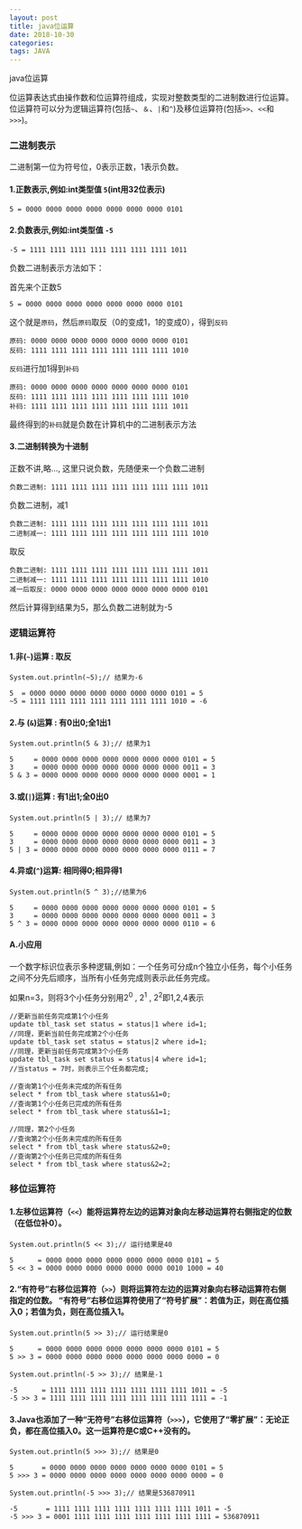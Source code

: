 ```yaml
---
layout: post
title: java位运算
date: 2018-10-30
categories: 
tags: JAVA
---
```

java位运算


位运算表达式由操作数和位运算符组成，实现对整数类型的二进制数进行位运算。位运算符可以分为逻辑运算符(包括`~`、`＆`、`|`和`^`)及移位运算符(包括`>>`、`<<`和`>>>`)。

### 二进制表示

二进制第一位为符号位，0表示正数，1表示负数。

#### 1.正数表示,例如:int类型值 `5`(int用32位表示) 

```
5 = 0000 0000 0000 0000 0000 0000 0000 0101
```

#### 2.负数表示,例如:int类型值 `-5`

```
-5 = 1111 1111 1111 1111 1111 1111 1111 1011
```

负数二进制表示方法如下：

首先来个正数5

```
5 = 0000 0000 0000 0000 0000 0000 0000 0101
```
这个就是`原码`，然后`原码`取反（0的变成1，1的变成0），得到`反码`

```
原码: 0000 0000 0000 0000 0000 0000 0000 0101
反码: 1111 1111 1111 1111 1111 1111 1111 1010
```

`反码`进行加1得到`补码`

```
原码: 0000 0000 0000 0000 0000 0000 0000 0101
反码: 1111 1111 1111 1111 1111 1111 1111 1010
补码: 1111 1111 1111 1111 1111 1111 1111 1011
```
最终得到的`补码`就是负数在计算机中的二进制表示方法

#### 3.二进制转换为十进制

正数不讲,略..., 这里只说负数，先随便来一个负数二进制

```
负数二进制: 1111 1111 1111 1111 1111 1111 1111 1011
```
负数二进制，减1

```
负数二进制: 1111 1111 1111 1111 1111 1111 1111 1011
二进制减一: 1111 1111 1111 1111 1111 1111 1111 1010
```
取反

```
负数二进制: 1111 1111 1111 1111 1111 1111 1111 1011
二进制减一: 1111 1111 1111 1111 1111 1111 1111 1010
减一后取反: 0000 0000 0000 0000 0000 0000 0000 0101
```
然后计算得到结果为5，那么负数二进制就为-5


### 逻辑运算符

#### 1.非(`~`)运算	: 取反

```
System.out.println(~5);// 结果为-6 

5  = 0000 0000 0000 0000 0000 0000 0000 0101 = 5
~5 = 1111 1111 1111 1111 1111 1111 1111 1010 = -6
```

#### 2.与 (`&`)运算	: 有0出0;全1出1

```
System.out.println(5 & 3);// 结果为1

5     = 0000 0000 0000 0000 0000 0000 0000 0101 = 5
3     = 0000 0000 0000 0000 0000 0000 0000 0011 = 3
5 & 3 = 0000 0000 0000 0000 0000 0000 0000 0001 = 1
```

#### 3.或(`|`)运算	: 有1出1;全0出0

```
System.out.println(5 | 3);// 结果为7

5     = 0000 0000 0000 0000 0000 0000 0000 0101 = 5
3     = 0000 0000 0000 0000 0000 0000 0000 0011 = 3
5 | 3 = 0000 0000 0000 0000 0000 0000 0000 0111 = 7
```

#### 4.异或(`^`)运算: 相同得0;相异得1

```
System.out.println(5 ^ 3);//结果为6 

5     = 0000 0000 0000 0000 0000 0000 0000 0101 = 5
3     = 0000 0000 0000 0000 0000 0000 0000 0011 = 3
5 ^ 3 = 0000 0000 0000 0000 0000 0000 0000 0110 = 6
```


#### A.小应用

一个数字标识位表示多种逻辑,例如：一个任务可分成n个独立小任务，每个小任务之间不分先后顺序，当所有小任务完成则表示此任务完成。

如果n=3，则将3个小任务分别用$2^0$ , $2^1$ , $2^2$即1,2,4表示

```
//更新当前任务完成第1个小任务
update tbl_task set status = status|1 where id=1;
//同理，更新当前任务完成第2个小任务
update tbl_task set status = status|2 where id=1;
//同理，更新当前任务完成第3个小任务
update tbl_task set status = status|4 where id=1;
//当status = 7时，则表示三个任务都完成;

//查询第1个小任务未完成的所有任务
select * from tbl_task where status&1=0;
//查询第1个小任务已完成的所有任务
select * from tbl_task where status&1=1;

//同理，第2个小任务
//查询第2个小任务未完成的所有任务
select * from tbl_task where status&2=0;
//查询第2个小任务已完成的所有任务
select * from tbl_task where status&2=2;

```

### 移位运算符

#### 1.左移位运算符（`<<`）能将运算符左边的运算对象向左移动运算符右侧指定的位数（在低位补0）。 

```
System.out.println(5 << 3);// 运行结果是40

5      = 0000 0000 0000 0000 0000 0000 0000 0101 = 5
5 << 3 = 0000 0000 0000 0000 0000 0000 0010 1000 = 40
```

#### 2.“有符号”右移位运算符（`>>`）则将运算符左边的运算对象向右移动运算符右侧指定的位数。 “有符号”右移位运算符使用了“符号扩展”：若值为正，则在高位插入0；若值为负，则在高位插入1。

```
System.out.println(5 >> 3);// 运行结果是0

5      = 0000 0000 0000 0000 0000 0000 0000 0101 = 5
5 >> 3 = 0000 0000 0000 0000 0000 0000 0000 0000 = 0

System.out.println(-5 >> 3);// 结果是-1

-5      = 1111 1111 1111 1111 1111 1111 1111 1011 = -5
-5 >> 3 = 1111 1111 1111 1111 1111 1111 1111 1111 = -1
```

#### 3.Java也添加了一种“无符号”右移位运算符（`>>>`），它使用了“零扩展”：无论正负，都在高位插入0。这一运算符是C或C++没有的。

```
System.out.println(5 >>> 3);// 结果是0

5       = 0000 0000 0000 0000 0000 0000 0000 0101 = 5
5 >>> 3 = 0000 0000 0000 0000 0000 0000 0000 0000 = 0

System.out.println(-5 >>> 3);// 结果是536870911

-5       = 1111 1111 1111 1111 1111 1111 1111 1011 = -5
-5 >>> 3 = 0001 1111 1111 1111 1111 1111 1111 1111 = 536870911
```

